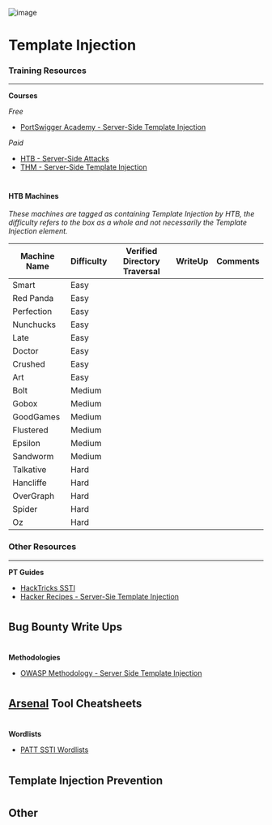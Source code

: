![image](https://github.com/user-attachments/assets/96c1a0f1-af0c-4757-80a9-61e23a072119)

# Template Injection

### Training Resources
---

**Courses**

*Free*
- [PortSwigger Academy - Server-Side Template Injection](https://portswigger.net/web-security/server-side-template-injection)

*Paid*
- [HTB - Server-Side Attacks](https://academy.hackthebox.com/course/preview/server-side-attacks)
- [THM - Server-Side Template Injection](https://tryhackme.com/r/hacktivities/search?page=1&kind=all&searchText=server+side+temp)

#

#### HTB Machines
*These machines are tagged as containing Template Injection by HTB, the difficulty refers to the box as a whole and not necessarily the Template Injection element.*

| Machine Name | Difficulty | Verified Directory Traversal | WriteUp | Comments |
| -- | -- | -- | -- | -- |
| Smart | Easy | | | |
| Red Panda | Easy | | | |
| Perfection | Easy | | | |
| Nunchucks | Easy | | | |
| Late | Easy | | | |
| Doctor | Easy | | | |
| Crushed | Easy | | | |
| Art | Easy | | | |
| Bolt | Medium | | | |
| Gobox | Medium | | | |
| GoodGames | Medium | | | |
| Flustered | Medium | | | |
| Epsilon | Medium | | | |
| Sandworm | Medium | | | |
| Talkative | Hard | | | |
| Hancliffe | Hard | | | |
| OverGraph | Hard | | | |
| Spider | Hard | | | |
| Oz | Hard | | | |


### Other Resources
---
**PT Guides**
- [HackTricks SSTI](https://book.hacktricks.xyz/pentesting-web/ssti-server-side-template-injection)
- [Hacker Recipes - Server-Sie Template Injection](https://www.thehacker.recipes/web/inputs/ssti#%F0%9F%9B%A0%EF%B8%8F-ssti-server-side-template-injection)
#
**Bug Bounty Write Ups**
- 
#
**Methodologies**
- [OWASP Methodology - Server Side Template Injection](https://owasp.org/www-project-web-security-testing-guide/stable/4-Web_Application_Security_Testing/07-Input_Validation_Testing/18-Testing_for_Server-side_Template_Injection)
#
**[Arsenal](https://github.com/Orange-Cyberdefense/arsenal/tree/master) Tool Cheatsheets**
- 
#
**Wordlists**
- [PATT SSTI Wordlists](https://github.com/swisskyrepo/PayloadsAllTheThings/tree/master/Server%20Side%20Template%20Injection)
#
**Template Injection Prevention**
- 
#
**Other**
- 
